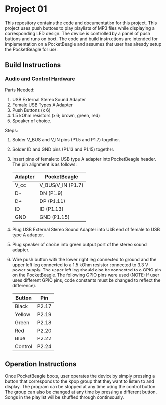 # Project 01
This repository contains the code and documentation for this project. This project uses push buttons to play playlists of MP3 files while displaying a corresponding LED design. The device is controlled by a panel of push buttons and runs on boot. The code and build instructions are intended for implementation on a PocketBeagle and assumes that user has already setup the PocketBeagle for use.

## Build Instructions

### Audio and Control Hardware
Parts Needed:
1. USB External Stereo Sound Adapter
2. Female USB Types A Adapter
3. Push Buttons (x 6)
4. 1.5 kOhm resistors (x 6; brown, green, red)
5. Speaker of choice.

Steps:
1. Solder V_BUS and V_IN pins (P1.5 and P1.7) together.
2. Solder ID and GND pins (P1.13 and P1.15) together. 
3. Insert pins of female to USB type A adapter into PocketBeagle header. The pin alignment is as follows:

    |    Adapter    |  PocketBeagle |
    | ------------- | ------------- |
    | V_cc | V_BUS/V_IN (P1.7) |
    | D- | DN (P1.9)  |
    | D+ | DP (P1.11) |
    | ID | ID (P1.13) |
    | GND | GND (P1.15) |

4. Plug USB External Stereo Sound Adapter into USB end of female to USB type A adapter.
5. Plug speaker of choice into green output port of the stereo sound adapter.
6. Wire push button with the lower right leg connected to ground and the upper left leg connected to a 1.5 kOhm resistor connected to 3.3 V power supply. The upper left leg should also be connected to a GPIO pin on the PocketBeagle. The following GPIO pins were used (NOTE: If user uses different GPIO pins, code constants must be changed to reflect the difference).

    |    Button     |      Pin      |
    | ------------- | ------------- |
    | Black | P2.17 |
    | Yellow | P2.19 |
    | Green | P2.18 |
    | Red | P2.20 |
    | Blue | P2.22 |
    | Control | P2.24 |

## Operation Instructions

Once PocketBeagle boots, user operates the device by simply pressing a button that corresponds to the kpop group that they want to listen to and display. The program can be stopped at any time using the control button. The group can also be changed at any time by pressing a different button. Songs in the playlist will be shuffled through continuously.

